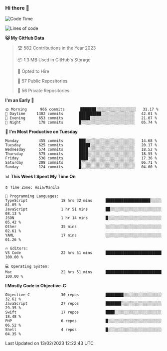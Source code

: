 ### Hi there 👋

<!--START_SECTION:waka-->
![Code Time](http://img.shields.io/badge/Code%20Time-3%2C634%20hrs%2012%20mins-blue)

![Lines of code](https://img.shields.io/badge/From%20Hello%20World%20I%27ve%20Written-2%20Million%20lines%20of%20code-blue)

**🐱 My GitHub Data** 

> 🏆 582 Contributions in the Year 2023
 > 
> 📦 1.3 MB Used in GitHub's Storage 
 > 
> 💼 Opted to Hire
 > 
> 📜 57 Public Repositories 
 > 
> 🔑 56 Private Repositories  
 > 
**I'm an Early 🐤** 

```text
🌞 Morning      966 commits       ███████░░░░░░░░░░░░░░░░░░   31.17 % 
🌆 Daytime     1302 commits       ██████████░░░░░░░░░░░░░░░   42.01 % 
🌃 Evening      653 commits       █████░░░░░░░░░░░░░░░░░░░░   21.07 % 
🌙 Night        178 commits       █░░░░░░░░░░░░░░░░░░░░░░░░   05.74 % 

```
📅 **I'm Most Productive on Tuesday** 

```text
Monday         455 commits       ███░░░░░░░░░░░░░░░░░░░░░░   14.68 % 
Tuesday        625 commits       █████░░░░░░░░░░░░░░░░░░░░   20.17 % 
Wednesday      574 commits       ████░░░░░░░░░░░░░░░░░░░░░   18.52 % 
Thursday       575 commits       ████░░░░░░░░░░░░░░░░░░░░░   18.55 % 
Friday         538 commits       ████░░░░░░░░░░░░░░░░░░░░░   17.36 % 
Saturday       208 commits       █░░░░░░░░░░░░░░░░░░░░░░░░   06.71 % 
Sunday         124 commits       █░░░░░░░░░░░░░░░░░░░░░░░░   04.00 % 

```


📊 **This Week I Spent My Time On** 

```text
⌚︎ Time Zone: Asia/Manila

💬 Programming Languages: 
TypeScript               18 hrs 32 mins      ████████████████████░░░░░   81.05 % 
JavaScript               1 hr 51 mins        ██░░░░░░░░░░░░░░░░░░░░░░░   08.13 % 
JSON                     1 hr 14 mins        █░░░░░░░░░░░░░░░░░░░░░░░░   05.42 % 
Other                    35 mins             ░░░░░░░░░░░░░░░░░░░░░░░░░   02.61 % 
YAML                     17 mins             ░░░░░░░░░░░░░░░░░░░░░░░░░   01.26 % 

🔥 Editors: 
VS Code                  22 hrs 51 mins      █████████████████████████   100.00 % 

💻 Operating System: 
Mac                      22 hrs 51 mins      █████████████████████████   100.00 % 

```

**I Mostly Code in Objective-C** 

```text
Objective-C              30 repos            ████████░░░░░░░░░░░░░░░░░   32.61 % 
JavaScript               27 repos            ███████░░░░░░░░░░░░░░░░░░   29.35 % 
Swift                    17 repos            ████░░░░░░░░░░░░░░░░░░░░░   18.48 % 
PHP                      6 repos             █░░░░░░░░░░░░░░░░░░░░░░░░   06.52 % 
Shell                    4 repos             █░░░░░░░░░░░░░░░░░░░░░░░░   04.35 % 

```



 Last Updated on 13/02/2023 12:22:43 UTC
<!--END_SECTION:waka-->


<!--
**rad182/rad182** is a ✨ _special_ ✨ repository because its `README.md` (this file) appears on your GitHub profile.

Here are some ideas to get you started:

- 🔭 I’m currently working on ...
- 🌱 I’m currently learning ...
- 👯 I’m looking to collaborate on ...
- 🤔 I’m looking for help with ...
- 💬 Ask me about ...
- 📫 How to reach me: ...
- 😄 Pronouns: ...
- ⚡ Fun fact: ...
-->
